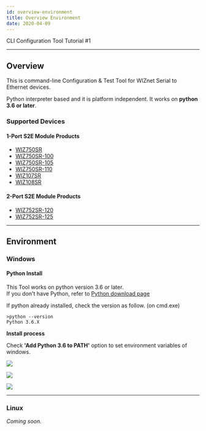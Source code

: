 ```yaml
---
id: overview-environment
title: Overview Environment
date: 2020-04-09
---
```


CLI Configuration Tool Tutorial #1

-----

## Overview

This is command-line Configuration & Test Tool for WIZnet Serial to Ethernet devices.

Python interpreter based and it is platform independent.
It works on **python 3.6 or later**.

### Supported Devices

#### 1-Port S2E Module Products

- [WIZ750SR](./../WIZ750SR.md)
- [WIZ750SR-100](./../../WIZ750SR-1xx-Series/WIZ750SR-100/WIZ750SR-100.md)
- [WIZ750SR-105](./../../WIZ750SR-1xx-Series/WIZ750SR-105/WIZ750SR-105.md)
- [WIZ750SR-110](./../../WIZ750SR-1xx-Series/WIZ750SR-110/WIZ750SR-110.md)
- [WIZ107SR](./../../WIZ107SR/wiz107sr.md)
- [WIZ108SR](./../../WIZ108SR/wiz108sr.md)


#### 2-Port S2E Module Products

  - [WIZ752SR-120](./../../WIZ752SR-12x-Series/WIZ752SR-120/WIZ752SR-120.md)
  - [WIZ752SR-125](./../../WIZ752SR-12x-Series/WIZ752SR-125/WIZ752SR-125.md)

-----

## Environment

### Windows

#### Python Install

This Tool works on python version 3.6 or later.  
If you don't have Python, refer to [Python download page](https://www.python.org/downloads/)

If python already installed, check the version as follow. (on cmd.exe)

    >python --version
    Python 3.6.X

**Install process**

Check **'Add Python 3.6 to PATH'** option
to set environment variables of windows.

![](https://d3cmhcsnvv7jc.cloudfront.net/docs/img/products/configtool/overview/install_python_01.png)

![](https://d3cmhcsnvv7jc.cloudfront.net/docs/img/products/configtool/overview/install_python_02.png)

![](https://d3cmhcsnvv7jc.cloudfront.net/docs/img/products/configtool/overview/install_python_03.png)

-----

### Linux

*Coming soon.*
